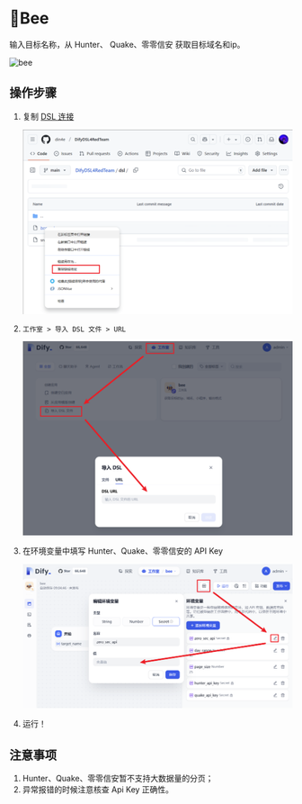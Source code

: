 # 🐝Bee

输入目标名称，从 Hunter、 Quake、零零信安 获取目标域名和ip。

![bee](../images/bee.png)

## 操作步骤

1. 复制 [DSL 连接](https://github.com/din4e/DifyDSL4RedTeam/blob/main/dsl/bee.yml)
   
    ![bee step 1](../images/bee-p1.png)

2. `工作室 > 导入 DSL 文件 > URL`

    ![bee step 2](../images/bee-p2.png)

3. 在环境变量中填写 Hunter、Quake、零零信安的 API Key

    ![bee step 2](../images/bee-p3.png)

4. 运行！

## 注意事项

1. Hunter、Quake、零零信安暂不支持大数据量的分页；
2. 异常报错的时候注意核查 Api Key 正确性。 